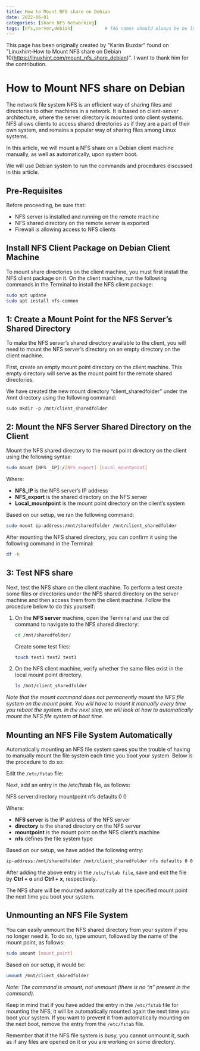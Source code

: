 ```yaml
---
title: How to Mount NFS share on Debian 
date: 2022-06-01
categories: [share NFS Networking] 
tags: [nfs,server,debian]            # TAG names should always be be lowercase and seperated by a commma
---
```


This page has been originally created by "Karim Buzdar" found on "Linuxhint-How to Mount NFS share on Debian 10(https://linuxhint.com/mount_nfs_share_debian)". I want to thank him for the contribution.

# How to Mount NFS share on Debian

The network file system NFS is an efficient way of sharing files and directories to other machines in a network. It is based on client-server architecture, where the server directory is mounted onto client systems. NFS allows clients to access shared directories as if they are a part of their own system, and remains a popular way of sharing files among Linux systems.

In this article, we will mount a NFS share on a Debian client machine manually, as well as automatically, upon system boot.

We will use Debian system to run the commands and procedures discussed in this article.

## Pre-Requisites

Before proceeding, be sure that:

* NFS server is installed and running on the remote machine
* NFS shared directory on the remote server is exported
* Firewall is allowing access to NFS clients

## Install NFS Client Package on Debian Client Machine

To mount share directories on the client machine, you must first install the NFS client package on it. On the client machine, run the following commands in the Terminal to install the NFS client package:

```bash
sudo apt update
sudo apt install nfs-common
```

## 1: Create a Mount Point for the NFS Server’s Shared Directory

To make the NFS server’s shared directory available to the client, you will need to mount the NFS server’s directory on an empty directory on the client machine.

First, create an empty mount point directory on the client machine. This empty directory will serve as the mount point for the remote shared directories.

We have created the new mount directory “client_sharedfolder” under the /mnt directory using the following command:

```
sudo mkdir -p /mnt/client_sharedfolder
```

## 2: Mount the NFS Server Shared Directory on the Client

Mount the NFS shared directory to the mount point directory on the client using the following syntax:

```bash
sudo mount [NFS _IP]:/[NFS_export] [Local_mountpoint]
```

Where:

* **NFS_IP** is the NFS server’s IP address
* **NFS_export** is the shared directory on the NFS server
* **Local_mountpoint** is the mount point directory on the client’s system

Based on our setup, we ran the following command:

```bash
sudo mount ip-address:/mnt/sharedfolder /mnt/client_sharedfolder
```

After mounting the NFS shared directory, you can confirm it using the following command in the Terminal:

```bash
df -h
```

## 3: Test NFS share

Next, test the NFS share on the client machine. To perform a test create some files or directories under the NFS shared directory on the server machine and then access them from the client machine. Follow the procedure below to do this yourself:

1. On the **NFS server** machine, open the Terminal and use the cd command to navigate to the NFS shared directory:
   
   ```bash
   cd /mnt/sharedfolder/
   ```
   
   Create some test files:
   
   ```bash
   touch test1 test2 test3
   ```

2. On the NFS client machine, verify whether the same files exist in the local mount point directory.
   
   ```bash
   ls /mnt/client_sharedfolder
   ```

*Note that the mount command does not permanently mount the NFS file system on the mount point. You will have to mount it manually every time you reboot the system. In the next step, we will look at how to automatically mount the NFS file system at boot time.*

## Mounting an NFS File System Automatically

Automatically mounting an NFS file system saves you the trouble of having to manually mount the file system each time you boot your system. Below is the procedure to do so:

Edit the `/etc/fstab` file:

Next, add an entry in the /etc/fstab file, as follows:

NFS server:directory mountpoint nfs defaults 0 0

Where:

* **NFS server** is the IP address of the NFS server
* **directory** is the shared directory on the NFS server
* **mountpoint** is the mount point on the NFS client’s machine
* **nfs** defines the file system type

Based on our setup, we have added the following entry:

```bash
ip-address:/mnt/sharedfolder /mnt/client_sharedfolder nfs defaults 0 0
```

After adding the above entry in the `/etc/fstab file`, save and exit the file by **Ctrl + o** and **Ctrl + x**, respectively.

The NFS share will be mounted automatically at the specified mount point the next time you boot your system.

## Unmounting an NFS File System

You can easily unmount the NFS shared directory from your system if you no longer need it. To do so, type umount, followed by the name of the mount point, as follows:

```bash
sudo umount [mount_point]
```

Based on our setup, it would be:

```bash
umount /mnt/client_sharedfolder
```

*Note: The command is umount, not unmount (there is no “n” present in the command).*

Keep in mind that if you have added the entry in the `/etc/fstab` file for mounting the NFS, it will be automatically mounted again the next time you boot your system. If you want to prevent it from automatically mounting on the next boot, remove the entry from the `/etc/fstab` file.

Remember that if the NFS file system is busy, you cannot unmount it, such as if any files are opened on it or you are working on some directory.